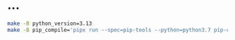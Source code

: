 # ...


```bash
make -B python_version=3.13
make -B pip_compile='pipx run --spec=pip-tools --python=python3.7 pip-compile'

```
